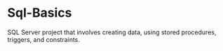 # Sql-Basics
SQL Server project that involves creating data, using stored procedures, triggers, and constraints.
